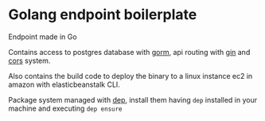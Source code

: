 # Golang endpoint boilerplate

Endpoint made in Go


Contains access to postgres database with [gorm](https://github.com/jinzhu/gorm), api routing with [gin](https://github.com/gin-gonic/gin) and [cors](https://github.com/rs/cors) system.


Also contains the build code to deploy the binary to a linux instance ec2 in amazon with elasticbeanstalk CLI.


Package system managed with [dep](https://github.com/golang/dep), install them having `dep` installed in your machine and executing `dep ensure`